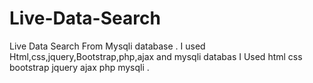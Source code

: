 # Live-Data-Search
Live Data Search From Mysqli database . I used Html,css,jquery,Bootstrap,php,ajax and mysqli databas 
I Used html css bootstrap jquery ajax php mysqli . 
